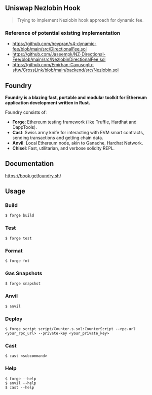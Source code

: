 
## Uniswap Nezlobin Hook

> Trying to implement Nezlobin hook approach for dynamic fee.




### Reference of potential existing implementation
- https://github.com/heypran/v4-dynamic-fee/blob/main/src/DirectionalFee.sol
- https://github.com/Jaseempk/NZ-Directional-Fee/blob/main/src/NezlobinDirectionalFee.sol
- https://github.com/Emirhan-Cavusoglu-sftw/CrossLink/blob/main/backend/src/Nezlobin.sol



## Foundry

**Foundry is a blazing fast, portable and modular toolkit for Ethereum application development written in Rust.**

Foundry consists of:

-   **Forge**: Ethereum testing framework (like Truffle, Hardhat and DappTools).
-   **Cast**: Swiss army knife for interacting with EVM smart contracts, sending transactions and getting chain data.
-   **Anvil**: Local Ethereum node, akin to Ganache, Hardhat Network.
-   **Chisel**: Fast, utilitarian, and verbose solidity REPL.

## Documentation

https://book.getfoundry.sh/

## Usage

### Build

```shell
$ forge build
```

### Test

```shell
$ forge test
```

### Format

```shell
$ forge fmt
```

### Gas Snapshots

```shell
$ forge snapshot
```

### Anvil

```shell
$ anvil
```

### Deploy

```shell
$ forge script script/Counter.s.sol:CounterScript --rpc-url <your_rpc_url> --private-key <your_private_key>
```

### Cast

```shell
$ cast <subcommand>
```

### Help

```shell
$ forge --help
$ anvil --help
$ cast --help
```
